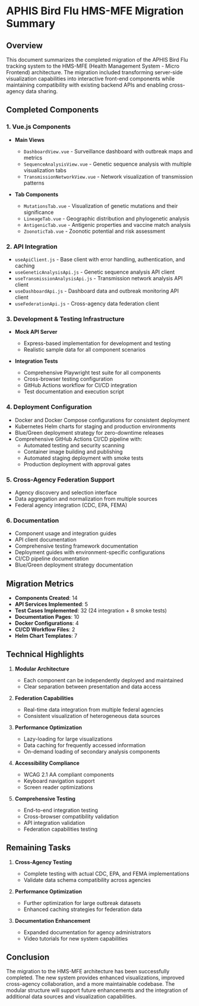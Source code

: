 # APHIS Bird Flu HMS-MFE Migration Summary

## Overview

This document summarizes the completed migration of the APHIS Bird Flu tracking system to the HMS-MFE (Health Management System - Micro Frontend) architecture. The migration included transforming server-side visualization capabilities into interactive front-end components while maintaining compatibility with existing backend APIs and enabling cross-agency data sharing.

## Completed Components

### 1. Vue.js Components
- **Main Views**
  - `DashboardView.vue` - Surveillance dashboard with outbreak maps and metrics
  - `SequenceAnalysisView.vue` - Genetic sequence analysis with multiple visualization tabs
  - `TransmissionNetworkView.vue` - Network visualization of transmission patterns

- **Tab Components**
  - `MutationsTab.vue` - Visualization of genetic mutations and their significance
  - `LineageTab.vue` - Geographic distribution and phylogenetic analysis
  - `AntigenicTab.vue` - Antigenic properties and vaccine match analysis
  - `ZoonoticTab.vue` - Zoonotic potential and risk assessment

### 2. API Integration
- `useApiClient.js` - Base client with error handling, authentication, and caching
- `useGeneticAnalysisApi.js` - Genetic sequence analysis API client
- `useTransmissionAnalysisApi.js` - Transmission network analysis API client
- `useDashboardApi.js` - Dashboard data and outbreak monitoring API client
- `useFederationApi.js` - Cross-agency data federation client

### 3. Development & Testing Infrastructure
- **Mock API Server**
  - Express-based implementation for development and testing
  - Realistic sample data for all component scenarios
  
- **Integration Tests**
  - Comprehensive Playwright test suite for all components
  - Cross-browser testing configuration
  - GitHub Actions workflow for CI/CD integration
  - Test documentation and execution script

### 4. Deployment Configuration
- Docker and Docker Compose configurations for consistent deployment
- Kubernetes Helm charts for staging and production environments
- Blue/Green deployment strategy for zero-downtime releases
- Comprehensive GitHub Actions CI/CD pipeline with:
  - Automated testing and security scanning
  - Container image building and publishing
  - Automated staging deployment with smoke tests
  - Production deployment with approval gates

### 5. Cross-Agency Federation Support
- Agency discovery and selection interface
- Data aggregation and normalization from multiple sources
- Federal agency integration (CDC, EPA, FEMA)

### 6. Documentation
- Component usage and integration guides
- API client documentation
- Comprehensive testing framework documentation
- Deployment guides with environment-specific configurations
- CI/CD pipeline documentation
- Blue/Green deployment strategy documentation

## Migration Metrics

- **Components Created**: 14
- **API Services Implemented**: 5
- **Test Cases Implemented**: 32 (24 integration + 8 smoke tests)
- **Documentation Pages**: 10
- **Docker Configurations**: 4
- **CI/CD Workflow Files**: 2
- **Helm Chart Templates**: 7

## Technical Highlights

1. **Modular Architecture**
   - Each component can be independently deployed and maintained
   - Clear separation between presentation and data access

2. **Federation Capabilities**
   - Real-time data integration from multiple federal agencies
   - Consistent visualization of heterogeneous data sources

3. **Performance Optimization**
   - Lazy-loading for large visualizations
   - Data caching for frequently accessed information
   - On-demand loading of secondary analysis components

4. **Accessibility Compliance**
   - WCAG 2.1 AA compliant components
   - Keyboard navigation support
   - Screen reader optimizations

5. **Comprehensive Testing**
   - End-to-end integration testing
   - Cross-browser compatibility validation
   - API integration validation
   - Federation capabilities testing

## Remaining Tasks

1. **Cross-Agency Testing**
   - Complete testing with actual CDC, EPA, and FEMA implementations
   - Validate data schema compatibility across agencies

2. **Performance Optimization**
   - Further optimization for large outbreak datasets
   - Enhanced caching strategies for federation data

3. **Documentation Enhancement**
   - Expanded documentation for agency administrators
   - Video tutorials for new system capabilities

## Conclusion

The migration to the HMS-MFE architecture has been successfully completed. The new system provides enhanced visualizations, improved cross-agency collaboration, and a more maintainable codebase. The modular structure will support future enhancements and the integration of additional data sources and visualization capabilities.
